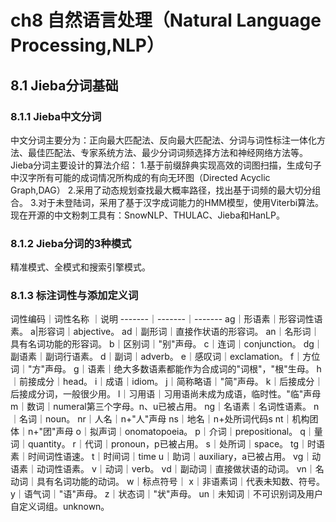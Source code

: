# ch8 自然语言处理（Natural Language Processing,NLP）
## 8.1 Jieba分词基础
### 8.1.1 Jieba中文分词
中文分词主要分为：正向最大匹配法、反向最大匹配法、分词与词性标注一体化方法、最佳匹配法、专家系统方法、最少分词词频选择方法和神经网络方法等。
Jieba分词主要设计的算法介绍：
1.基于前缀辞典实现高效的词图扫描，生成句子中汉字所有可能的成词情况所构成的有向无环图（Directed Acyclic Graph,DAG）
2.采用了动态规划查找最大概率路径，找出基于词频的最大切分组合。
3.对于未登陆词，采用了基于汉字成词能力的HMM模型，使用Viterbi算法。
现在开源的中文粉刺工具有：SnowNLP、THULAC、Jieba和HanLP。
### 8.1.2 Jieba分词的3种模式
精准模式、全模式和搜索引擎模式。
### 8.1.3 标注词性与添加定义词


 词性编码｜词性名称 ｜说明
 -------｜-------｜-------
 ag｜形语素｜形容词性语素。
 a|形容词｜abjective。
 ad｜副形词｜直接作状语的形容词。
 an｜名形词｜具有名词功能的形容词。
 b｜区别词｜"别"声母。
 c｜连词｜conjunction。
 dg｜副语素｜副词行语素。
 d｜副词｜adverb。
 e｜感叹词｜exclamation。
 f｜方位词｜"方"声母。
 g｜语素｜绝大多数语素都能作为合成词的"词根"，"根"生母。
 h｜前接成分｜head。
 i｜成语｜idiom。
 j｜简称略语｜"简"声母。
 k｜后接成分｜后接成分词，一般很少用。
 l｜习用语｜习用语尚未成为成语，临时性。"临"声母
 m｜数词｜numeral第三个字母。n、u已被占用。
 ng｜名语素｜名词性语素。
 n｜名词｜noun。
 nr｜人名｜n+"人"声母
 ns｜地名｜n+处所词代码s
 nt｜机构团体｜n+"团"声母
 o｜拟声词｜onomatopoeia。
 p｜介词｜prepositional。
 q｜量词｜quantity。
 r｜代词｜pronoun，p已被占用。
 s｜处所词｜space。
 tg｜时语素｜时间词性语速。
 t｜时间词｜time
 u｜助词｜auxiliary，a已被占用。
 vg｜动语素｜动词性语素。
 v｜动词｜verb。
 vd｜副动词｜直接做状语的动词。
 vn｜名动词｜具有名词功能的动词。
 w｜标点符号｜
 x｜非语素词｜代表未知数、符号。
 y｜语气词｜"语"声母。
 z｜状态词｜"状"声母。
 un｜未知词｜不可识别词及用户自定义词组。unknown。
